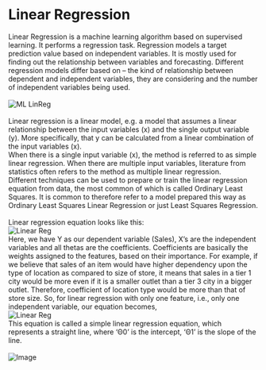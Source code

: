 # Linear Regression
Linear Regression is a machine learning algorithm based on supervised learning. It performs a regression task. Regression models a target
prediction value based on independent variables. It is mostly used for finding out the relationship between variables and forecasting.
Different regression models differ based on – the kind of relationship between dependent and independent variables, they are considering
and the number of independent variables being used.
<br><br>
![ML LinReg](https://www.onclick360.com/wp-content/uploads/2018/12/linear-regression.jpg)
<br><br>
Linear regression is a linear model, e.g. a model that assumes a linear relationship between the input variables (x) and the single output
variable (y). More specifically, that y can be calculated from a linear combination of the input variables (x).
<br>
When there is a single input variable (x), the method is referred to as simple linear regression. When there are multiple input variables,
literature from statistics often refers to the method as multiple linear regression.
<br>
Different techniques can be used to prepare or train the linear regression equation from data, the most common of which is called Ordinary
Least Squares. It is common to therefore refer to a model prepared this way as Ordinary Least Squares Linear Regression or just Least
Squares Regression.
<br><br>
Linear regression equation looks like this: <br>
![Linear Reg](https://s3.amazonaws.com/thinkific/file_uploads/118220/images/734/0a4/d4c/1548919480093.jpg)
<br>
Here, we have Y as our dependent variable (Sales), X’s are the independent variables and all thetas are the coefficients. Coefficients
are basically the weights assigned to the features, based on their importance. For example, if we believe that sales of an item would have
higher dependency upon the type of location as compared to size of store, it means that sales in a tier 1 city would be more even if it is
a smaller outlet than a tier 3 city in a bigger outlet. Therefore, coefficient of location type would be more than that of store size. So, 
for linear regression with only one feature, i.e., only one independent variable, our equation becomes, <br>
![Linear Reg](https://s3.amazonaws.com/thinkific/file_uploads/118220/images/99f/9b9/a82/1548919484765.jpg)
<br> This equation is called a simple linear regression equation, which represents a straight line, where ‘Θ0’ is the intercept, 
‘Θ1’ is the slope of the line. <br><br>
![Image](https://sebastianraschka.com/images/faq/closed-form-vs-gd/simple_regression.png)
